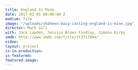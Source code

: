 ```yaml
---
title: England Is Mine
date: 2017-01-01 00:00:00 Z
medium: film
image: "/uploads/shaheen-baig-casting-england-is-mine.jpg"
director: Mark Gill
with: Jack Lowden, Jessica Brown Findlay, Simone Kirby
imdb: http://www.imdb.com/title/tt3717804/
video: 
layout: project
is-in-production: 
is-featured: 
featured-image: 
---
```


